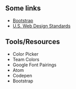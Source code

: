 ## Some links
- [Bootstrap](http://getbootstrap.com/)
- [U.S. Web Design Standards](https://standards.usa.gov/)

## Tools/Resources
- Color Picker
- Team Colors
- Google Font Pairings
- Atom
- Codepen
- Bootstrap
